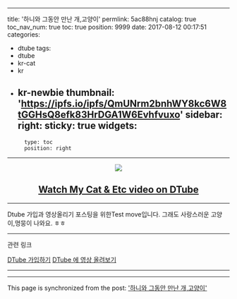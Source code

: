 
---
title: '하니와 그동안 만난 개,고양이'
permlink: 5ac88hnj
catalog: true
toc_nav_num: true
toc: true
position: 9999
date: 2017-08-12 00:17:51
categories:
- dtube
tags:
- dtube
- kr-cat
- kr
- kr-newbie
thumbnail: 'https://ipfs.io/ipfs/QmUNrm2bnhWY8kc6W8tGGHsQ8efk83HrDGA1W6Evhfvuxo'
sidebar:
    right:
        sticky: true
widgets:
    -
        type: toc
        position: right
---


<center><a href='https://dtube.video/v/kingbit/5ac88hnj'><img src='https://ipfs.io/ipfs/QmUNrm2bnhWY8kc6W8tGGHsQ8efk83HrDGA1W6Evhfvuxo'><h2>Watch My Cat & Etc video on DTube</h2></a></center><hr>Dtube 가입과 영상올리기 포스팅을 위한Test move입니다. 그래도 사랑스러운 고양이,멍뭉이 나와요. ㅎㅎ 


------------------
관련 링크

[DTube 가입하기](https://steemit.com/kr/@kingbit/dtube)
[DTube 에 영상 올려보기](https://steemit.com/kr/@kingbit/7abggf-dtube)


-----------

- - -

This page is synchronized from the post: ['하니와 그동안 만난 개,고양이'](https://steemit.com/@kingbit/5ac88hnj)

